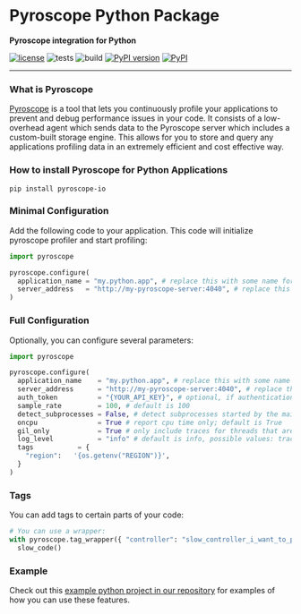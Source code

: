 # Pyroscope Python Package

**Pyroscope integration for Python**

[![license](https://img.shields.io/badge/license-Apache2.0-blue.svg)](LICENSE) 
![tests](https://github.com/pyroscope-io/pyroscope-rs/workflows/Tests/badge.svg)
![build](https://github.com/pyroscope-io/pyroscope-rs/workflows/Build/badge.svg)
[![PyPI version](https://badge.fury.io/py/pyroscope-io.svg)](https://badge.fury.io/py/pyroscope-io)
[![PyPI](https://img.shields.io/pypi/pyversions/pyroscope-io.svg?maxAge=2592000)](https://pypi.python.org/pypi/pyroscope-io)


---

### What is Pyroscope
[Pyroscope](https://github.com/pyroscope-io/pyroscope) is a tool that lets you continuously profile your applications to prevent and debug performance issues in your code. It consists of a low-overhead agent which sends data to the Pyroscope server which includes a custom-built storage engine. This allows for you to store and query any applications profiling data in an extremely efficient and cost effective way.


### How to install Pyroscope for Python Applications
```
pip install pyroscope-io
```

### Minimal Configuration

Add the following code to your application. This code will initialize pyroscope profiler and start profiling:

```python
import pyroscope

pyroscope.configure(
  application_name = "my.python.app", # replace this with some name for your application
  server_address   = "http://my-pyroscope-server:4040", # replace this with the address of your pyroscope server
)
```

### Full Configuration

Optionally, you can configure several parameters:

```python
import pyroscope

pyroscope.configure(
  application_name    = "my.python.app", # replace this with some name for your application
  server_address      = "http://my-pyroscope-server:4040", # replace this with the address of your pyroscope server
  auth_token          = "{YOUR_API_KEY}", # optional, if authentication is enabled, specify the API key
  sample_rate         = 100, # default is 100
  detect_subprocesses = False, # detect subprocesses started by the main process; default is False
  oncpu               = True # report cpu time only; default is True
  gil_only            = True # only include traces for threads that are holding on to the Global Interpreter Lock; default is True
  log_level           = "info" # default is info, possible values: trace, debug, info, warn, error and critical 
  tags           = {
    "region":   '{os.getenv("REGION")}',
  }
)

```

### Tags

You can add tags to certain parts of your code:

```python
# You can use a wrapper:
with pyroscope.tag_wrapper({ "controller": "slow_controller_i_want_to_profile" }):
  slow_code()
```

### Example

Check out this [example python project in our repository](https://github.com/pyroscope-io/pyroscope/tree/main/examples/python) for examples of how you can use these features.
